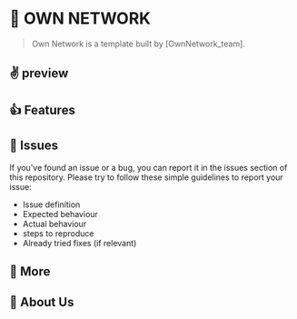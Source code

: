 # 👋 OWN NETWORK

> Own Network is a  template built by [OwnNetwork_team].

<!-- [![own-discord](https://img.shields.io/discord/785473098069311510?label=join%20us%20on%20discord&color=6944EC)](https://discord.cssninja.io/) -->

<!-- ![Screenshot](https://media.cssninja.io/products/krypton/product.png "Krypton") -->

## ✌️ preview

<!-- Check out the live demo by clicking [here](https://cssninjastudio.github.io/krypton/).
Krypton is built with [Bulma](https://bulma.io) and [Alpine JS](https://github.com/alpinejs/alpine). -->

## 👍 Features
<!-- 
- Gulp 4 and nodejs 12.20.0 to 16.0.0
- Bulma 0.9.3
- ES6 support
- Alpine v3 -->

## 🍔 Issues

If you've found an issue or a bug, you can report it in the issues section of this repository.
Please try to follow these simple guidelines to report your issue:

- Issue definition
- Expected behaviour
- Actual behaviour
- steps to reproduce
- Already tried fixes (if relevant)

## 🎉 More


## 🚀 About Us

